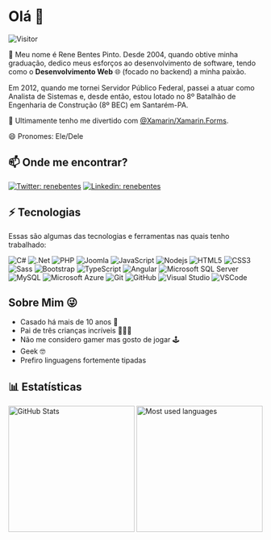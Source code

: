 # Olá 👋

![Visitor](https://visitor-badge.laobi.icu/badge?page_id=renebentes.repoName)

🔭 Meu nome é Rene Bentes Pinto. Desde 2004, quando obtive minha graduação, dedico meus esforços ao desenvolvimento de software, tendo como o **Desenvolvimento Web** 🌐 (focado no backend) a minha paixão.

Em 2012, quando me tornei Servidor Público Federal, passei a atuar como Analista de Sistemas e, desde então, estou lotado no 8º Batalhão de Engenharia de Construção (8º BEC) em Santarém-PA.

🌱 Ultimamente tenho me divertido com [@Xamarin/Xamarin.Forms](xamarin/Xamarin.Forms).

😄 Pronomes: Ele/Dele

## 📫 Onde me encontrar?

[![Twitter: renebentes](https://img.shields.io/badge/Twitter-blue?style=flat-square&logo=Twitter&logoColor=white&link=https://www.twitter.com/renebentes)](https://twitter.com/renebentes)
[![Linkedin: renebentes](https://img.shields.io/badge/-LinkedIn-%230077B5?style=flat-square&logo=Linkedin&logoColor=white&link=https://www.linkedin.com/in/renebentes/)](https://www.linkedin.com/in/renebentes/)

## ⚡ Tecnologias

Essas são algumas das tecnologias e ferramentas nas quais tenho trabalhado:

![C#](https://img.shields.io/badge/-C%23-239120?style=flat-square&logo=c-sharp)
![.Net](https://img.shields.io/badge/-.Net-5C2D91?style=flat-square&logo=.net)
![PHP](https://img.shields.io/badge/PHP-777BB4?style=flat-square&logo=php&logoColor=white)
![Joomla](https://img.shields.io/badge/-Joomla-5091CD?style=flat-square&logo=joomla&logoColor=white)
![JavaScript](https://img.shields.io/badge/-JavaScript-black?style=flat-square&logo=javascript)
![Nodejs](https://img.shields.io/badge/-Nodejs-339933?style=flat-square&logo=Node.js&logoColor=white)
![HTML5](https://img.shields.io/badge/-HTML5-E34F26?style=flat-square&logo=html5&logoColor=white)
![CSS3](https://img.shields.io/badge/-CSS3-1572B6?style=flat-square&logo=css3)
![Sass](https://img.shields.io/badge/-Sass-CC6699?style=flat-square&logo=sass&logoColor=white)
![Bootstrap](https://img.shields.io/badge/-Bootstrap-563D7C?style=flat-square&logo=bootstrap&logoColor=white)
![TypeScript](https://img.shields.io/badge/-TypeScript-007ACC?style=flat-square&logo=typescript&logoColor=white)
![Angular](https://img.shields.io/badge/-Angular-DD0031?style=flat-square&logo=angular)
![Microsoft SQL Server](https://img.shields.io/badge/-SQL%20Server-CC2927?style=flat-square&logo=microsoft-sql-server&logoColor=white)
![MySQL](https://img.shields.io/badge/-MySQL-4479A1?style=flat-square&logo=mysql&logoColor=white)
![Microsoft Azure](https://img.shields.io/badge/Microsoft%20Azure-0089D6?style=flat-square&logo=microsoft-azure&logoColor=white)
![Git](https://img.shields.io/badge/-Git-black?style=flat-square&logo=git)
![GitHub](https://img.shields.io/badge/-GitHub-181717?style=flat-square&logo=github)
![Visual Studio](https://img.shields.io/badge/-Visual%20Studio-5C2D91?style=flat-square&logo=visual-studio&logoColor=white)
![VSCode](https://img.shields.io/badge/-VSCode-007ACC?style=flat-square&logo=visual-studio-code&logoColor=white)

## Sobre Mim 😜

- Casado há mais de 10 anos 👫
- Pai de três crianças incríveis 👧👦👶
- Não me considero gamer mas gosto de jogar 🕹
- Geek 🤓
- Prefiro linguagens fortemente tipadas

## 📊 Estatísticas

<img alt="GitHub Stats" src="https://github-readme-stats.vercel.app/api?username=renebentes&show_icons=true" width="250" />
<img alt="Most used languages" src="https://github-readme-stats.vercel.app/api/top-langs?username=renebentes&layout=compact" width="250"/>
